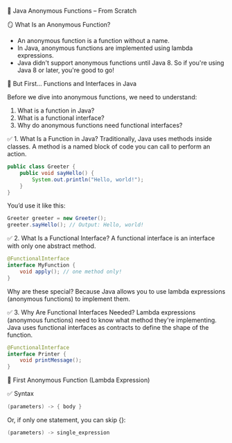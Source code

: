 🧠 Java Anonymous Functions – From Scratch

🪞 What Is an Anonymous Function?
- An anonymous function is a function without a name.
- In Java, anonymous functions are implemented using lambda expressions.
- Java didn't support anonymous functions until Java 8. So if you're using Java 8 or later, you're good to go!

🔧 But First… Functions and Interfaces in Java

Before we dive into anonymous functions, we need to understand:

1. What is a function in Java?
2. What is a functional interface?
3. Why do anonymous functions need functional interfaces?

✅ 1. What Is a Function in Java?
Traditionally, Java uses methods inside classes. A method is a named block of code you can call to perform an action.

```java
public class Greeter {
    public void sayHello() {
        System.out.println("Hello, world!");
    }
}
```

You’d use it like this:

```java
Greeter greeter = new Greeter();
greeter.sayHello(); // Output: Hello, world!
```

✅ 2. What Is a Functional Interface?
A functional interface is an interface with only one abstract method.

```java
@FunctionalInterface
interface MyFunction {
    void apply(); // one method only!
}
```
Why are these special? Because Java allows you to use lambda expressions (anonymous functions) to implement them.

✅ 3. Why Are Functional Interfaces Needed?
Lambda expressions (anonymous functions) need to know what method they're implementing. Java uses functional interfaces as contracts to define the shape of the function.

```java
@FunctionalInterface
interface Printer {
    void printMessage();
}

```

🧪 First Anonymous Function (Lambda Expression)

✅ Syntax
```java
(parameters) -> { body }
```

Or, if only one statement, you can skip {}:

```java
(parameters) -> single_expression
```
